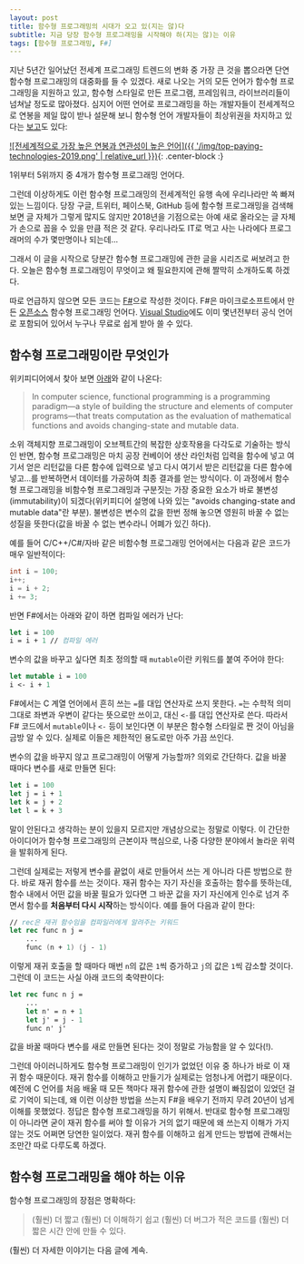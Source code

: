 ```yaml
---
layout: post
title: 함수형 프로그래밍의 시대가 오고 있(지는 않)다
subtitle: 지금 당장 함수형 프로그래밍을 시작해야 하(지는 않)는 이유
tags: [함수형 프로그래밍, F#]
---
```


지난 5년간 일어났던 전세계 프로그래밍 트렌드의 변화 중 가장 큰 것을 뽑으라면 단연 함수형 프로그래밍의 대중화를 들 수 있겠다. 새로 나오는 거의 모든 언어가 함수형 프로그래밍을 지원하고 있고, 함수형 스타일로 만든 프로그램, 프레임워크, 라이브러리들이 넘쳐날 정도로 많아졌다. 심지어 어떤 언어로 프로그래밍을 하는 개발자들이 전세계적으로 연봉을 제일 많이 받나 설문해 보니 함수형 언어 개발자들이 최상위권을 차지하고 있다는 [보고](https://insights.stackoverflow.com/survey/2019)도 있다:

[![전세계적으로 가장 높은 연봉과 연관성이 높은 언어]({{ '/img/top-paying-technologies-2019.png' | relative_url }})](https://insights.stackoverflow.com/survey/2019#top-paying-technologies){: .center-block :}

1위부터 5위까지 중 4개가 함수형 프로그래밍 언어다.

그런데 이상하게도 이런 함수형 프로그래밍의 전세계적인 유행 속에 우리나라만 쏙 빠져 있는 느낌이다. 당장 구글, 트위터, 페이스북, GitHub 등에 함수형 프로그래밍을 검색해 보면 글 자체가 그렇게 많지도 않지만 2018년을 기점으로는 아예 새로 올라오는 글 자체가 손으로 꼽을 수 있을 만큼 적은 것 같다. 우리나라도 IT로 먹고 사는 나라에다 프로그래머의 수가 몇만명이나 되는데...

그래서 이 글을 시작으로 당분간 함수형 프로그래밍에 관한 글을 시리즈로 써보려고 한다. 오늘은 함수형 프로그래밍이 무엇이고 왜 필요한지에 관해 짤막히 소개하도록 하겠다.

따로 언급하지 않으면 모든 코드는 [F#](https://fsharp.org/)으로 작성한 것이다. F#은 마이크로소프트에서 만든 [오픈소스](https://github.com/dotnet/fsharp) 함수형 프로그래밍 언어다. [Visual Studio](https://visualstudio.microsoft.com)에도 이미 몇년전부터 공식 언어로 포함되어 있어서 누구나 무료로 쉽게 받아 쓸 수 있다.

## 함수형 프로그래밍이란 무엇인가

위키피디어에서 찾아 보면 [아래](https://en.wikipedia.org/wiki/Functional_programming)와 같이 나온다:

> In computer science, functional programming is a programming paradigm—a style of building the structure and elements of computer programs—that treats computation as the evaluation of mathematical functions and avoids changing-state and mutable data.

소위 객체지향 프로그래밍이 오브젝트간의 복잡한 상호작용을 다각도로 기술하는 방식인 반면, 함수형 프로그래밍은 마치 공장 컨베이어 생산 라인처럼 입력을 함수에 넣고 여기서 얻은 리턴값을 다른 함수에 입력으로 넣고 다시 여기서 받은 리턴값을 다른 함수에 넣고...를 반복하면서 데이터를 가공하여 최종 결과를 얻는 방식이다. 이 과정에서 함수형 프로그래밍을 비함수형 프로그래밍과 구분짓는 가장 중요한 요소가 바로 불변성(immutability)이 되겠다(위키피디어 설명에 나와 있는 "avoids changing-state and mutable data"란 부분). 불변성은 변수의 값을 한번 정해 놓으면 영원히 바꿀 수 없는 성질을 뜻한다(값을 바꿀 수 없는 변수라니 어폐가 있긴 하다).

예를 들어 C/C++/C#/자바 같은 비함수형 프로그래밍 언어에서는 다음과 같은 코드가 매우 일반적이다:

```c
int i = 100;
i++;
i = i + 2;
i += 3;
```

반면 F#에서는 아래와 같이 하면 컴파일 에러가 난다:

```fsharp
let i = 100
i = i + 1 // 컴파일 에러
```

변수의 값을 바꾸고 싶다면 최초 정의할 때 `mutable`이란 키워드를 붙여 주어야 한다:

```fsharp
let mutable i = 100
i <- i + 1
```

F#에서는 C 계열 언어에서 흔히 쓰는 `=`를 대입 연산자로 쓰지 못한다. `=`는 수학적 의미 그대로 좌변과 우변이 같다는 뜻으로만 쓰이고, 대신 `<-`를 대입 연산자로 쓴다. 따라서 F# 코드에서 `mutable`이나 `<-` 등이 보인다면 이 부분은 함수형 스타일로 짠 것이 아님을 금방 알 수 있다. 실제로 이들은 제한적인 용도로만 아주 가끔 쓰인다.

변수의 값을 바꾸지 않고 프로그래밍이 어떻게 가능할까? 의외로 간단하다. 값을 바꿀 때마다 변수를 새로 만들면 된다:

```fsharp
let i = 100
let j = i + 1
let k = j + 2
let l = k + 3
```

말이 안된다고 생각하는 분이 있을지 모르지만 개념상으로는 정말로 이렇다. 이 간단한 아이디어가 함수형 프로그래밍의 근본이자 핵심으로, 나중 다양한 분야에서 놀라운 위력을 발휘하게 된다.

그런데 실제로는 저렇게 변수를 끝없이 새로 만들어서 쓰는 게 아니라 다른 방법으로 한다. 바로 재귀 함수를 쓰는 것이다. 재귀 함수는 자기 자신을 호출하는 함수를 뜻하는데, 함수 내에서 어떤 값을 바꿀 필요가 있다면 그 바꾼 값을 자기 자신에게 인수로 넘겨 주면서 함수를 **처음부터 다시 시작**하는 방식이다. 예를 들어 다음과 같이 한다:

```fsharp
// rec은 재귀 함수임을 컴파일러에게 알려주는 키워드
let rec func n j =
    ...
    func (n + 1) (j - 1)
```

이렇게 재귀 호출을 할 때마다 매번 `n`의 값은 `1`씩 증가하고 `j`의 값은 `1`씩 감소할 것이다. 그런데 이 코드는 사실 아래 코드의 축약판이다:

```fsharp
let rec func n j =
    ...
    let n' = n + 1
    let j' = j - 1
    func n' j'
```

값을 바꿀 때마다 변수를 새로 만들면 된다는 것이 정말로 가능함을 알 수 있다(!).

그런데 아이러니하게도 함수형 프로그래밍이 인기가 없었던 이유 중 하나가 바로 이 재귀 함수 때문이다. 재귀 함수를 이해하고 만들기가 실제로는 엄청나게 어렵기 때문이다. 예전에 C 언어를 처음 배울 때 모든 책마다 재귀 함수에 관한 설명이 빠짐없이 있었던 걸로 기억이 되는데, 왜 이런 이상한 방법을 쓰는지 F#을 배우기 전까지 무려 20년이 넘게 이해를 못했었다. 정답은 함수형 프로그래밍을 하기 위해서. 반대로 함수형 프로그래밍이 아니라면 굳이 재귀 함수를 써야 할 이유가 거의 없기 때문에 왜 쓰는지 이해가 가지 않는 것도 어쩌면 당연한 일이었다. 재귀 함수를 이해하고 쉽게 만드는 방법에 관해서는 조만간 따로 다루도록 하겠다.

## 함수형 프로그래밍을 해야 하는 이유

함수형 프로그래밍의 장점은 명확하다:

> (훨씬) 더 짧고 (훨씬) 더 이해하기 쉽고 (훨씬) 더 버그가 적은 코드를 (훨씬) 더 짧은 시간 안에 만들 수 있다.

(훨씬) 더 자세한 이야기는 다음 글에 계속.
